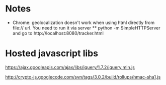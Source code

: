 # Notes

* Chrome: geolocalization doesn't work when using html directly from file:// url. You need to run it via server
**  python -m SimpleHTTPServer and go to http://localhost:8080/tracker.html

# Hosted javascript libs

https://ajax.googleapis.com/ajax/libs/jquery/1.7.2/jquery.min.js

http://crypto-js.googlecode.com/svn/tags/3.0.2/build/rollups/hmac-sha1.js
